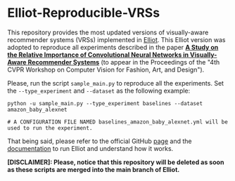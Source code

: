 # Elliot-Reproducible-VRSs

This repository provides the most updated versions of visually-aware recommender systems (VRSs) implemented in [Elliot](https://github.com/sisinflab/elliot). This Elliot version was adopted to reproduce all experiments described in the paper **[A Study on the Relative Importance of Convolutional Neural Networks in Visually-Aware Recommender Systems](https://www.researchgate.net/publication/350873965_A_Study_on_the_Relative_Importance_of_Convolutional_Neural_Networks_in_Visually-Aware_Recommender_Systems)** (to appear in the Proceedings of the "4th CVPR Workshop on Computer Vision for Fashion, Art, and Design").

Please, run the script ```sample_main.py``` to reproduce all the experiments. Set the ```--type_experiment``` and ```--dataset``` as the following example:

```
python -u sample_main.py --type_experiment baselines --dataset amazon_baby_alexnet 

# A CONFIGURATION FILE NAMED baselines_amazon_baby_alexnet.yml will be used to run the experiment.
```

That being said, please refer to the official GitHub [page](https://github.com/sisinflab/elliot) and the [documentation](https://elliot.readthedocs.io/en/latest/) to run Elliot and understand how it works.

**\[DISCLAIMER]: Please, notice that this repository will be deleted as soon as these scripts are merged into the main branch of Elliot.**


